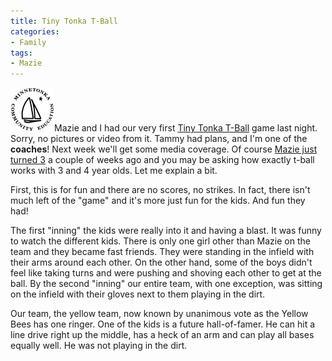 ```yaml
---
title: Tiny Tonka T-Ball
categories:
- Family
tags:
- Mazie
---
```


![A8xae9x69x1.jpg](/assets/posts/2008/a8xae9x69x1.jpg)Mazie and I had our very first [Tiny Tonka T-Ball](http://www.minnetonkacommunityed.org/insight/registry/classinfo.asp?courseID=34900&catID=) game last night. Sorry, no pictures or video from it. Tammy had plans, and I'm one of the **coaches**! Next week we'll get some media coverage.
Of course [Mazie just turned 3](/thingelstad/daddys-girl-turns-three) a couple of weeks ago and you may be asking how exactly t-ball works with 3 and 4 year olds. Let me explain a bit.

First, this is for fun and there are no scores, no strikes. In fact, there isn't much left of the "game" and it's more just fun for the kids. And fun they had!

The first "inning" the kids were really into it and having a blast. It was funny to watch the different kids. There is only one girl other than Mazie on the team and they became fast friends. They were standing in the infield with their arms around each other. On the other hand, some of the boys didn't feel like taking turns and were pushing and shoving each other to get at the ball. By the second "inning" our entire team, with one exception, was sitting on the infield with their gloves next to them playing in the dirt.

Our team, the yellow team, now known by unanimous vote as the Yellow Bees has one ringer. One of the kids is a future hall-of-famer. He can hit a line drive right up the middle, has a heck of an arm and can play all bases equally well. He was not playing in the dirt.
